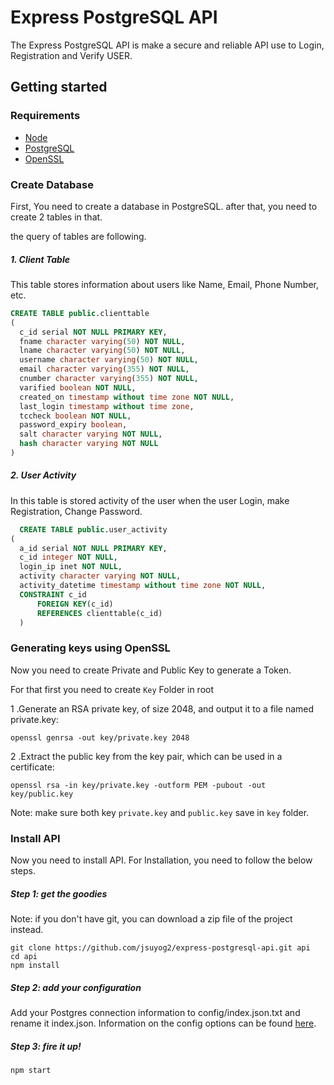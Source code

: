 # Express PostgreSQL API
The Express PostgreSQL API is make a secure and reliable API use to Login, Registration and Verify USER.

## Getting started
### Requirements
- [Node](https://nodejs.org/en/ "Node")
- [PostgreSQL ](https://www.postgresql.org/ "PostgreSQL ")
- [OpenSSL](https://wiki.openssl.org/index.php/Binaries "OpenSSL")

### Create Database

First, You need to create a database in PostgreSQL. after that, you need to create 2 tables in that.

the query of tables are following.

##### 1. Client Table
This table stores information about users like Name, Email, Phone Number, etc.

```sql
CREATE TABLE public.clienttable
(
  c_id serial NOT NULL PRIMARY KEY,
  fname character varying(50) NOT NULL,
  lname character varying(50) NOT NULL,
  username character varying(50) NOT NULL,
  email character varying(355) NOT NULL,
  cnumber character varying(355) NOT NULL,
  varified boolean NOT NULL,
  created_on timestamp without time zone NOT NULL,
  last_login timestamp without time zone,
  tccheck boolean NOT NULL,
  password_expiry boolean,
  salt character varying NOT NULL,
  hash character varying NOT NULL
)
```
##### 2. User Activity
In this table is stored activity of the user when the user Login, make Registration, Change Password.

```sql
  CREATE TABLE public.user_activity
(
  a_id serial NOT NULL PRIMARY KEY,
  c_id integer NOT NULL,
  login_ip inet NOT NULL,
  activity character varying NOT NULL,
  activity_datetime timestamp without time zone NOT NULL,
  CONSTRAINT c_id
      FOREIGN KEY(c_id) 
	  REFERENCES clienttable(c_id)
  )
```

### Generating keys using OpenSSL

Now you need to create Private and Public Key to generate a Token.

For that first you need to create `Key` Folder in root

1 .Generate an RSA private key, of size 2048, and output it to a file named private.key:
```shell
openssl genrsa -out key/private.key 2048
```

2 .Extract the public key from the key pair, which can be used in a certificate:
```shell
openssl rsa -in key/private.key -outform PEM -pubout -out key/public.key
```

Note: make sure both key `private.key` and `public.key` save in `key` folder.

### Install API

Now you need to install API. For Installation, you need to follow the below steps.

##### Step 1: get the goodies
Note: if you don't have git, you can download a zip file of the project instead.

```shell
git clone https://github.com/jsuyog2/express-postgresql-api.git api
cd api
npm install
```
##### Step 2: add your configuration

Add your Postgres connection information to config/index.json.txt and rename it index.json. Information on the config options can be found [here](https://github.com/jsuyog2/express-postgresql-api/blob/master/config/README.md "here").

##### Step 3: fire it up!
```shell
npm start
```